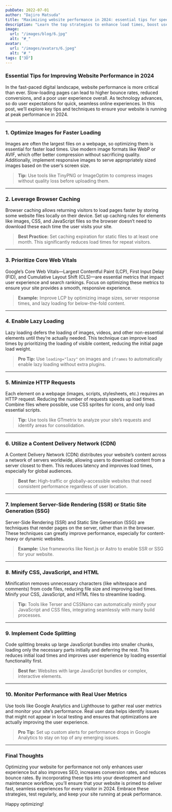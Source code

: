 ```yaml
---
pubDate: 2022-07-01
author: "Dajiro Matsuda"
title: "Maximizing website performance in 2024: essential tips for speed and efficiency"
description: "Learn the top strategies to enhance load times, boost user experience, and optimize your site for a faster, smoother digital presence."
image:
  url: "/images/blog/6.jpg"
  alt: "#_"
avatar:
  url: "/images/avatars/6.jpeg"
  alt: "#_"
tags: ["3D"]
---
```

### Essential Tips for Improving Website Performance in 2024

In the fast-paced digital landscape, website performance is more critical than ever. Slow-loading pages can lead to higher bounce rates, reduced conversions, and a poor user experience overall. As technology advances, so do user expectations for quick, seamless online experiences. In this post, we’ll explore key tips and techniques to ensure your website is running at peak performance in 2024.

---

### 1. Optimize Images for Faster Loading

Images are often the largest files on a webpage, so optimizing them is essential for faster load times. Use modern image formats like WebP or AVIF, which offer better compression without sacrificing quality. Additionally, implement responsive images to serve appropriately sized images based on the user’s screen size.

> **Tip:** Use tools like TinyPNG or ImageOptim to compress images without quality loss before uploading them.

---

### 2. Leverage Browser Caching

Browser caching allows returning visitors to load pages faster by storing some website files locally on their device. Set up caching rules for elements like images, CSS, and JavaScript files so the browser doesn’t need to download these each time the user visits your site.

> **Best Practice:** Set caching expiration for static files to at least one month. This significantly reduces load times for repeat visitors.

---

### 3. Prioritize Core Web Vitals

Google’s Core Web Vitals—Largest Contentful Paint (LCP), First Input Delay (FID), and Cumulative Layout Shift (CLS)—are essential metrics that impact user experience and search rankings. Focus on optimizing these metrics to ensure your site provides a smooth, responsive experience.

> **Example:** Improve LCP by optimizing image sizes, server response times, and lazy loading for below-the-fold content.

---

### 4. Enable Lazy Loading

Lazy loading defers the loading of images, videos, and other non-essential elements until they’re actually needed. This technique can improve load times by prioritizing the loading of visible content, reducing the initial page load weight.

> **Pro Tip:** Use `loading="lazy"` on images and `iframes` to automatically enable lazy loading without extra plugins.

---

### 5. Minimize HTTP Requests

Each element on a webpage (images, scripts, stylesheets, etc.) requires an HTTP request. Reducing the number of requests speeds up load times. Combine files where possible, use CSS sprites for icons, and only load essential scripts.

> **Tip:** Use tools like GTmetrix to analyze your site’s requests and identify areas for consolidation.

---

### 6. Utilize a Content Delivery Network (CDN)

A Content Delivery Network (CDN) distributes your website’s content across a network of servers worldwide, allowing users to download content from a server closest to them. This reduces latency and improves load times, especially for global audiences.

> **Best for:** High-traffic or globally-accessible websites that need consistent performance regardless of user location.

---

### 7. Implement Server-Side Rendering (SSR) or Static Site Generation (SSG)

Server-Side Rendering (SSR) and Static Site Generation (SSG) are techniques that render pages on the server, rather than in the browser. These techniques can greatly improve performance, especially for content-heavy or dynamic websites.

> **Example:** Use frameworks like Next.js or Astro to enable SSR or SSG for your website.

---

### 8. Minify CSS, JavaScript, and HTML

Minification removes unnecessary characters (like whitespace and comments) from code files, reducing file size and improving load times. Minify your CSS, JavaScript, and HTML files to streamline loading.

> **Tip:** Tools like Terser and CSSNano can automatically minify your JavaScript and CSS files, integrating seamlessly with many build processes.

---

### 9. Implement Code Splitting

Code splitting breaks up large JavaScript bundles into smaller chunks, loading only the necessary parts initially and deferring the rest. This reduces initial load times and improves user experience by loading essential functionality first.

> **Best for:** Websites with large JavaScript bundles or complex, interactive elements.

---

### 10. Monitor Performance with Real User Metrics

Use tools like Google Analytics and Lighthouse to gather real user metrics and monitor your site’s performance. Real user data helps identify issues that might not appear in local testing and ensures that optimizations are actually improving the user experience.

> **Pro Tip:** Set up custom alerts for performance drops in Google Analytics to stay on top of any emerging issues.

---

### Final Thoughts

Optimizing your website for performance not only enhances user experience but also improves SEO, increases conversion rates, and reduces bounce rates. By incorporating these tips into your development and maintenance workflow, you’ll ensure that your website is primed to deliver fast, seamless experiences for every visitor in 2024. Embrace these strategies, test regularly, and keep your site running at peak performance.

Happy optimizing!
